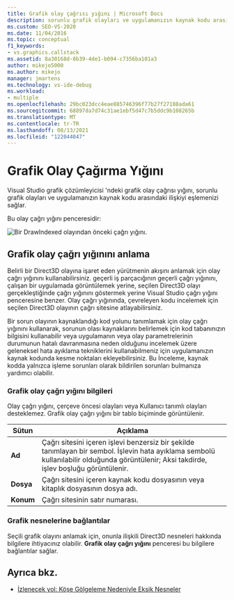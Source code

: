 ```yaml
---
title: Grafik olay çağrısı yığını | Microsoft Docs
description: sorunlu grafik olayları ve uygulamanızın kaynak kodu arasındaki ilişkiyi eşlemek için Visual Studio grafik çözümleyicisi 'ndeki grafik olay çağrı yığınını gözden geçirin.
ms.custom: SEO-VS-2020
ms.date: 11/04/2016
ms.topic: conceptual
f1_keywords:
- vs.graphics.callstack
ms.assetid: 8a30168d-8b39-4de1-b094-c7356ba101a3
author: mikejo5000
ms.author: mikejo
manager: jmartens
ms.technology: vs-ide-debug
ms.workload:
- multiple
ms.openlocfilehash: 29bc023dcc4eae885746396f77b27f27188ada61
ms.sourcegitcommit: 68897da7d74c31ae1ebf5d47c7b5ddc9b108265b
ms.translationtype: MT
ms.contentlocale: tr-TR
ms.lasthandoff: 08/13/2021
ms.locfileid: "122044047"
---
```

# <a name="graphics-event-call-stack"></a>Grafik Olay Çağırma Yığını
Visual Studio grafik çözümleyicisi 'ndeki grafik olay çağrısı yığını, sorunlu grafik olayları ve uygulamanızın kaynak kodu arasındaki ilişkiyi eşlemenizi sağlar.

 Bu olay çağrı yığını penceresidir:

 ![Bir DrawIndexed olayından önceki çağrı yığını.](media/gfx_diag_demo_graphics_event_call_stack_orientation.png "gfx_diag_demo_graphics_event_call_stack_orientation")

## <a name="understanding-the-graphics-event-call-stack"></a>Grafik olay çağrı yığınını anlama
 Belirli bir Direct3D olayına işaret eden yürütmenin akışını anlamak için olay çağrı yığınını kullanabilirsiniz. geçerli iş parçacığının geçerli çağrı yığınını, çalışan bir uygulamada görüntülemek yerine, seçilen Direct3D olayı gerçekleştiğinde çağrı yığınını göstermek yerine Visual Studio çağrı yığını penceresine benzer. Olay çağrı yığınında, çevreleyen kodu incelemek için seçilen Direct3D olayının çağrı sitesine atlayabilirsiniz.

 Bir sorun olayının kaynaklandığı kod yolunu tanımlamak için olay çağrı yığınını kullanarak, sorunun olası kaynaklarını belirlemek için kod tabanınızın bilgisini kullanabilir veya uygulamanın veya olay parametrelerinin durumunun hatalı davranmasına neden olduğunu incelemek üzere geleneksel hata ayıklama tekniklerini kullanabilmeniz için uygulamanızın kaynak kodunda kesme noktaları ekleyebilirsiniz. Bu İnceleme, kaynak kodda yalnızca işleme sorunları olarak bildirilen sorunları bulmanıza yardımcı olabilir.

### <a name="graphics-event-call-stack-information"></a>Grafik olay çağrı yığını bilgileri
 Olay çağrı yığını, çerçeve öncesi olayları veya Kullanıcı tanımlı olayları desteklemez. Grafik olay çağrı yığını bir tablo biçiminde görüntülenir.

|Sütun|Açıklama|
|------------|-----------------|
|**Ad**|Çağrı sitesini içeren işlevi benzersiz bir şekilde tanımlayan bir sembol. İşlevin hata ayıklama sembolü kullanılabilir olduğunda görüntülenir; Aksi takdirde, işlev boşluğu görüntülenir.|
|**Dosya**|Çağrı sitesini içeren kaynak kodu dosyasının veya kitaplık dosyasının dosya adı.|
|**Konum**|Çağrı sitesinin satır numarası.|

### <a name="links-to-graphics-objects"></a>Grafik nesnelerine bağlantılar
 Seçili grafik olayını anlamak için, onunla ilişkili Direct3D nesneleri hakkında bilgilere ihtiyacınız olabilir. **Grafik olay çağrı yığını** penceresi bu bilgilere bağlantılar sağlar.

## <a name="see-also"></a>Ayrıca bkz.
- [İzlenecek yol: Köşe Gölgeleme Nedeniyle Eksik Nesneler](walkthrough-missing-objects-due-to-vertex-shading.md)